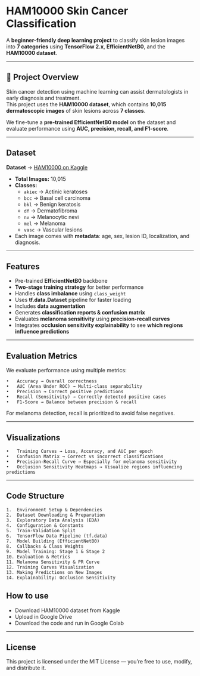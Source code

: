 # HAM10000 Skin Cancer Classification  
A **beginner-friendly deep learning project** to classify skin lesion images into **7 categories** using **TensorFlow 2.x**, **EfficientNetB0**, and the **HAM10000 dataset**.

---

## **📖 Project Overview**
Skin cancer detection using machine learning can assist dermatologists in early diagnosis and treatment.  
This project uses the **HAM10000 dataset**, which contains **10,015 dermatoscopic images** of skin lesions across **7 classes**.

We fine-tune a **pre-trained EfficientNetB0 model** on the dataset and evaluate performance using **AUC, precision, recall, and F1-score**.

---

## **Dataset**
**Dataset** → [HAM10000 on Kaggle](https://www.kaggle.com/datasets/kmader/skin-cancer-mnist-ham10000)

- **Total Images:** 10,015
- **Classes:**
    - `akiec` → Actinic keratoses  
    - `bcc` → Basal cell carcinoma  
    - `bkl` → Benign keratosis  
    - `df` → Dermatofibroma  
    - `nv` → Melanocytic nevi  
    - `mel` → Melanoma  
    - `vasc` → Vascular lesions
- Each image comes with **metadata**: age, sex, lesion ID, localization, and diagnosis.

---

## **Features**
- Pre-trained **EfficientNetB0** backbone
- **Two-stage training strategy** for better performance  
- Handles **class imbalance** using `class_weight`  
- Uses **tf.data.Dataset** pipeline for faster loading  
- Includes **data augmentation**  
- Generates **classification reports & confusion matrix**  
- Evaluates **melanoma sensitivity** using **precision-recall curves**  
- Integrates **occlusion sensitivity explainability** to see **which regions influence predictions**


---


## Evaluation Metrics

We evaluate performance using multiple metrics:

	•	Accuracy → Overall correctness
	•	AUC (Area Under ROC) → Multi-class separability
	•	Precision → Correct positive predictions
	•	Recall (Sensitivity) → Correctly detected positive cases
	•	F1-Score → Balance between precision & recall

For melanoma detection, recall is prioritized to avoid false negatives.

---

## Visualizations

	•	Training Curves → Loss, Accuracy, and AUC per epoch
	•	Confusion Matrix → Correct vs incorrect classifications
	•	Precision-Recall Curve → Especially for melanoma sensitivity
	•	Occlusion Sensitivity Heatmaps → Visualize regions influencing predictions

---

## Code Structure 

	1.	Environment Setup & Dependencies
	2.	Dataset Downloading & Preparation
	3.	Exploratory Data Analysis (EDA)
	4.	Configuration & Constants
	5.	Train-Validation Split
	6.	TensorFlow Data Pipeline (tf.data)
	7.	Model Building (EfficientNetB0)
	8.	Callbacks & Class Weights
	9.	Model Training: Stage 1 & Stage 2
	10.	Evaluation & Metrics
	11.	Melanoma Sensitivity & PR Curve
	12.	Training Curves Visualization
	13.	Making Predictions on New Images
	14.	Explainability: Occlusion Sensitivity
 
 ## How to use

 - Download HAM10000 dataset from Kaggle
 - Upload in Google Drive 
 - Download the code and run in Google Colab

 ---

 
 ## License

This project is licensed under the MIT License — you’re free to use, modify, and distribute it.
